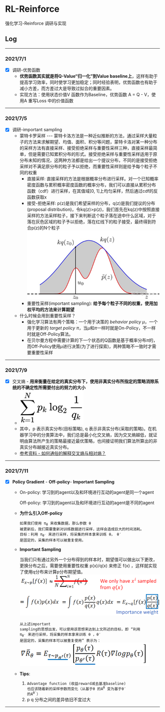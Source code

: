 # RL-Reinforce

强化学习-Reinforce 调研与实现

## Log

---

### 2021/7/1

* [x] 调研-优势函数
  * **优势函数其实就是将Q-Value“归一化”到Value baseline上**，这样有助于提高学习效率，同时使学习更加稳定；同时经验表明，优势函数也有助于减小方差，而方差过大是导致过拟合的重要因素。
  * 实现方法：使用状态价值V 函数作为Baseline，优势函数 A = Q - V，使用A 重写Loss 中的价值函数

---

### 2021/7/5

* [x] 调研-important sampling
  * 蒙特卡罗采样 --- 蒙特卡洛方法是一种近似推断的方法，通过采样大量粒子的方法来求解期望、均值、面积、积分等问题，蒙特卡洛对某一种分布的采样方法有直接采样、接受拒绝采样与重要性采样三种，直接采样最简单，但是需要已知累积分布的形式。接受拒绝采样与重要性采样适用于原分布未知的情况，这两种方法都是给出一个提议分布，不同的是接受拒绝采样对不满足原分布的粒子予以拒绝，而重要性采样则是给予每个粒子不同的权重
    * 直接采样: 直接采样的方法是根据概率分布进行采样。对一个已知概率密度函数与累积概率密度函数的概率分布，我们可以直接从累积分布函数（cdf）进行采样，在其值域[0, 1]上均匀采样，然后通过cdf的反函数获取x
    * 接受-拒绝采样: p(z)是我们希望采样的分布，q(z)是我们提议的分布(proposal distribution)，令kq(z)>p(z)，我们首先在kq(z)中按照直接采样的方法采样粒子，接下来判断这个粒子落在途中什么区域，对于落在灰色区域的粒子予以拒绝，落在红线下的粒子接受，最终得到符合p(z)的N个粒子
    ![接受-拒绝采样](./pics/接受-拒绝采样.jpg)
    * 重要性采样(important sampling): **给予每个粒子不同的权重，使用加权平均的方法来计算期望**
  * 什么时候会用到重要性采样？
    * 强化学习算法有两个策略：一个用于决策的 *behavior policy μ*，一个用于更新的 *target policy π*，当*μ*和*π*一样时就是On-Policy，不一样时就是Off-Policy算法。
    * 在贝尔曼方程中需要计算的下一个状态的Q函数是基于概率分布*π*的，而Off-Policy使用*μ*进行决策(为了进行探索)，两种策略不一致时才需要重要性采样

---

### 2021/7/9

* [x] 交叉熵 - **用来衡量在给定的真实分布下，使用非真实分布所指定的策略消除系统的不确定性所需要付出的努力的大小**
  * ![交叉熵](./pics/equation.svg)
  * 其中，p 表示真实分布(目标策略), q 表示非真实分布(采取的策略)。在机器学习中的分类算法中，我们总是最小化交叉熵，因为交叉熵越低，就证明由算法所产生的策略最接近最优策略，也间接证明我们算法所算出的非真实分布越接近真实分布。
  * [参考资料 - 如何通俗的解释交叉熵与相对熵？](
https://www.zhihu.com/question/41252833/answer/195901726)

---

### 2021/7/11

* [x] **Policy Gradient** - **Off-policy**- **Important Sampling**
  * On-policy: 学习到的agent以及和环境进行互动的agent是同一个agent
  
    Off-policy: 学习到的agent以及和环境进行互动的agent是不同的agent
  
  * **为什么引入Off-policy**

    <code>如果我们使用 π<sub>θ</sub> 来收集数据，那么参数 θ 被更新后，我们需要重新对训练数据进行采样，这样会造成巨大的时间消耗。
    目标：利用 π<sub>θ′</sub> 来进行采样，将采集的样本拿来训练 θ， θ′ 是固定的，采集的样本可以被重复使用。</code>
  * **Important Sampling**
    
    当我们只有通过另外一个分布得到的样本时，期望值可以做出以下更改，更换分布之后，需要使用重要性权重 p(x)/q(x) 来修正 f(x) ，这样就实现了使用q分布来计算p分布期望值。
    ![Important sampling 1](pics/Important%20sampling%201.png)
  
    <code>从上述important sampling的思想出发，可以使用该思想来达到上文所述的目标，即 “利用 π<sub>θ′</sub> 来进行采样，将采集的样本拿来训练 θ ，θ′ 是固定的，采集的样本可以被重复使用” 表示为：</code>
    ![Important sampling 2](pics/Important%20sampling%202.png)
  
  * **Tips**:
    1. <code>Advantage function (收益reward减去基准baseline) 也应该随着新的采样参数而变化（从基于θ 的A<sup>θ</sup> 变为基于θ′ 的A<sup>θ′</sup>）</code>
    2. p q 分布之间的差异依旧不宜过大

---

